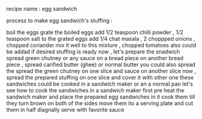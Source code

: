 recipe name : egg sandwich 

process to make egg sandwich's stuffing :

boil the eggs
grate the boiled eggs
add 1/2 teaspoon chilli powder , 1/2 teaspoon salt to the grated eggs
add 1/4 chat masala , 2 choppped onions , chopped coriander 
mix it well 
to this mixture , chopped tomatoes also could be addad if desired 
stuffing is ready now , let's prepare the snadwich
spread green chutney or any sauce on a bread piece 
on another bread piece , spread carified butter (ghee) or normal butter
you could also spread the spread the green chutney on one slice and sauce on another slice
now , spread the prepared stuffing on one slice and cover it with other one
these sandwiches could be cooked in a sandwich maker or an a normal pan
let's see how to cook the sandwiches in a sandwich maker first 
pre heat the sandwich maker and place the prepared egg sandwiches in it
cook them till they turn brown on both of the sides
move them ito a serving plate and cut them in half diagnally
serve with favorite sauce  
